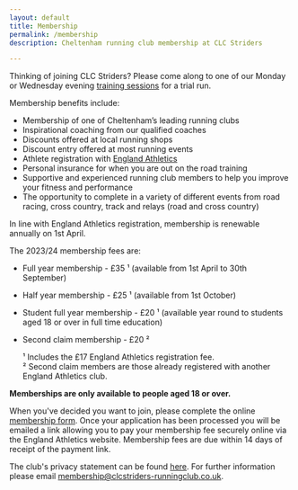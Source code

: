 ```yaml
---
layout: default
title: Membership
permalink: /membership
description: Cheltenham running club membership at CLC Striders

---
```


Thinking of joining CLC Striders? Please come along to one of our Monday or Wednesday evening [training sessions](/training) for a trial run.

Membership benefits include:

- Membership of one of Cheltenham’s leading running clubs
- Inspirational coaching from our qualified coaches
- Discounts offered at local running shops
- Discount entry offered at most running events
- Athlete registration with [England Athletics](https://www.englandathletics.org/athletics-and-running/athlete-registration/)
- Personal insurance for when you are out on the road training
- Supportive and experienced running club members to help you improve your fitness and performance
- The opportunity to complete in a variety of different events from road racing, cross country, track and relays (road and cross country)

In line with England Athletics registration, membership is renewable annually on 1st April.

The 2023/24 membership fees are:

- Full year membership - £35 &#x00B9; (available from 1st April to 30th September)
- Half year membership - £25 &#x00B9; (available from 1st October)
- Student full year membership - £20 &#x00B9; (available year round to students aged 18 or over in full time education)
- Second claim membership - £20 &#x00B2;

  &#x00B9; Includes the £17 England Athletics registration fee.  
  &#x00B2; Second claim members are those already registered with another England Athletics club.

**Memberships are only available to people aged 18 or over.**

When you've decided you want to join, please complete the online [membership form](/membership-form). Once your application has been processed you will be emailed a link allowing you to pay your membership fee securely online via the England Athletics website. Membership fees are due within 14 days of receipt of the payment link.

The club's privacy statement can be found [here](/privacy). For further information please email <membership@clcstriders-runningclub.co.uk>.
